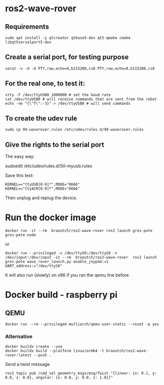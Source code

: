 # ros2-wave-rover

## Requirements
```
sudo apt install -y qtcreator qtbase5-dev qt5-qmake cmake libqt5serialport5-dev
```

## Create a serial port, for testing purpose
```
socat -v -d -d PTY,raw,echo=0,b115200,cs8 PTY,raw,echo=0,b115200,cs8
```

## For the real one, to test it:
```
stty -F /dev/ttyUSB0 1000000 # set the baud rate
cat /dev/ttyUSB0 # will receive commands that are sent from the robot
echo -ne "{\"T\":-3}" > /dev/ttyUSB0 # will send commands
```

## To create the udev rule
```
sudo cp 99-waverover.rules /etc/udev/rules.d/99-waverover.rules
```


## Give the rights to the serial port
The easy way:

sudoedit /etc/udev/rules.d/50-myusb.rules

Save this text:
```
KERNEL=="ttyUSB[0-9]*",MODE="0666"
KERNEL=="ttyACM[0-9]*",MODE="0666"
```
Then unplug and replug the device.

# Run the docker image
```
docker run -it --rm  braoutch/ros2-wave-rover ros2 launch gros-pote gros-pote-node
```
or
```
docker run --privileged -v /dev/ttyS0:/dev/ttyS0 -v /dev/input:/dev/input -it --rm  braoutch/ros2-wave-rover  ros2 launch gros-pote wave_rover_launch.py enable_joypad:=1 UART_address:="/dev/ttyS0"
```
It will also run (slowly) on x86 if you ran the qemu line before.

# Docker build - raspberry pi

## QEMU
```
docker run --rm --privileged multiarch/qemu-user-static --reset -p yes
```

### Alternative
```
docker buildx create --use
docker buildx build --platform linux/arm64 -t braoutch/ros2-wave-rover:latest --push .
```

Send a twist message
```
ros2 topic pub /cmd_vel geometry_msgs/msg/Twist "{linear: {x: 0.1, y: 0.0, z: 0.0}, angular: {x: 0.0, y: 0.0, z: 1.0}}"
```